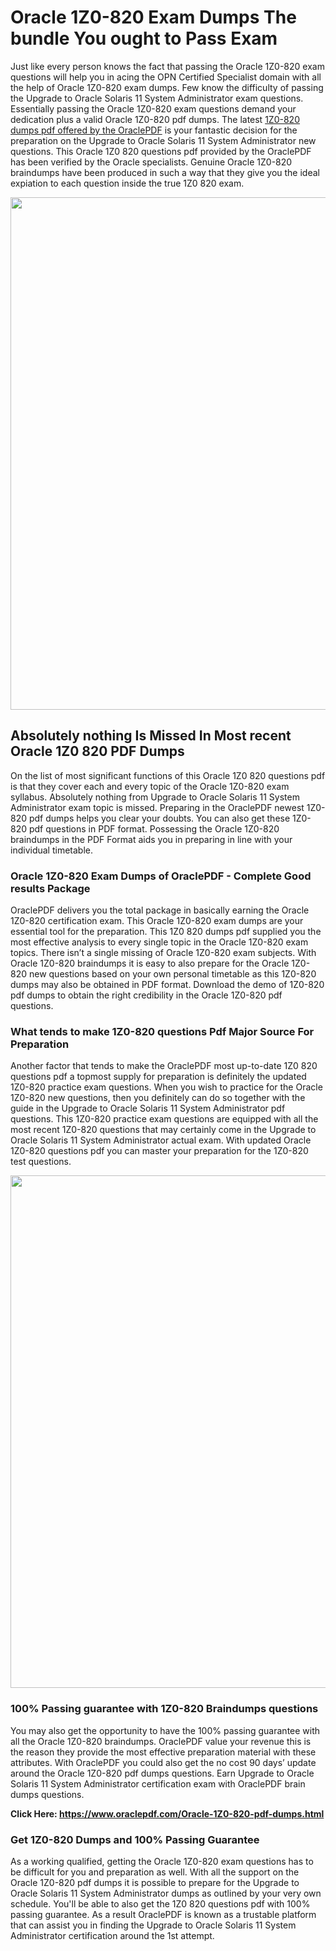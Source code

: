 <h1>Oracle 1Z0-820 Exam Dumps The bundle You ought to Pass Exam</h1>
<p>Just like every person knows the fact that passing the Oracle 1Z0-820 exam questions will help you in acing the&nbsp;OPN Certified Specialist&nbsp;domain with all the help of Oracle 1Z0-820 exam dumps. Few know the difficulty of passing the Upgrade to Oracle Solaris 11 System Administrator exam questions. Essentially passing the Oracle 1Z0-820 exam questions demand your dedication plus a valid Oracle 1Z0-820 pdf dumps. The latest&nbsp;<a href="https://www.oraclepdf.com/Oracle-1Z0-820-pdf-dumps.html">1Z0-820 dumps pdf offered by the OraclePDF</a>&nbsp;is your fantastic decision for the preparation on the Upgrade to Oracle Solaris 11 System Administrator new questions. This Oracle 1Z0 820 questions pdf provided by the OraclePDF has been verified by the Oracle specialists. Genuine Oracle 1Z0-820 braindumps have been produced in such a way that they give you the ideal expiation to each question inside the true 1Z0 820 exam.</p>
<p><a href="https://www.oraclepdf.com/Oracle-1Z0-820-pdf-dumps.html"><img src="https://i.ibb.co/mJY6Knz/1.png" width="820" /></a></p>
<h2>Absolutely nothing Is Missed In Most recent Oracle 1Z0 820 PDF Dumps</h2>
<p>On the list of most significant functions of this Oracle 1Z0 820 questions pdf is that they cover each and every topic of the Oracle 1Z0-820 exam syllabus. Absolutely nothing from Upgrade to Oracle Solaris 11 System Administrator exam topic is missed. Preparing in the OraclePDF newest 1Z0-820 pdf dumps helps you clear your doubts. You can also get these 1Z0-820 pdf questions in PDF format. Possessing the Oracle 1Z0-820 braindumps in the PDF Format aids you in preparing in line with your individual timetable.</p>
<h3>Oracle 1Z0-820 Exam Dumps of OraclePDF - Complete Good results Package</h3>
<p>OraclePDF delivers you the total package in basically earning the Oracle 1Z0-820 certification exam. This Oracle 1Z0-820 exam dumps are your essential tool for the preparation. This 1Z0 820 dumps pdf supplied you the most effective analysis to every single topic in the Oracle 1Z0-820 exam topics. There isn&rsquo;t a single missing of Oracle 1Z0-820 exam subjects. With Oracle 1Z0-820 braindumps it is easy to also prepare for the Oracle 1Z0-820 new questions based on your own personal timetable as this 1Z0-820 dumps may also be obtained in PDF format. Download the demo of 1Z0-820 pdf dumps to obtain the right credibility in the Oracle 1Z0-820 pdf questions.</p>
<h3>What tends to make 1Z0-820 questions Pdf Major Source For Preparation</h3>
<p>Another factor that tends to make the OraclePDF most up-to-date 1Z0 820 questions pdf a topmost supply for preparation is definitely the updated 1Z0-820 practice exam questions. When you wish to practice for the Oracle 1Z0-820 new questions, then you definitely can do so together with the guide in the Upgrade to Oracle Solaris 11 System Administrator pdf questions. This 1Z0-820 practice exam questions are equipped with all the most recent 1Z0-820 questions that may certainly come in the Upgrade to Oracle Solaris 11 System Administrator actual exam. With updated Oracle 1Z0-820 questions pdf you can master your preparation for the 1Z0-820 test questions.</p>
<p><img src="https://i.ibb.co/TWQ7T6D/2.png" width="820" /></p>
<h3>100% Passing guarantee with 1Z0-820 Braindumps questions</h3>
<p>You may also get the opportunity to have the 100% passing guarantee with all the Oracle 1Z0-820 braindumps. OraclePDF value your revenue this is the reason they provide the most effective preparation material with these attributes. With OraclePDF you could also get the no cost 90 days&rsquo; update around the Oracle 1Z0-820 pdf dumps questions. Earn Upgrade to Oracle Solaris 11 System Administrator certification exam with&nbsp;OraclePDF&nbsp;brain dumps questions.</p>
<p><strong>Click Here: <a href="https://www.oraclepdf.com/Oracle-1Z0-820-pdf-dumps.html">https://www.oraclepdf.com/Oracle-1Z0-820-pdf-dumps.html</a></strong></p>
<h3>Get 1Z0-820&nbsp;Dumps&nbsp;and 100% Passing Guarantee</h3>
<p>As a working qualified, getting the Oracle 1Z0-820 exam questions has to be difficult for you and preparation as well. With all the support on the Oracle 1Z0-820 pdf dumps it is possible to prepare for the Upgrade to Oracle Solaris 11 System Administrator dumps as outlined by your very own schedule. You'll be able to also get the 1Z0 820 questions pdf with 100% passing guarantee. As a result OraclePDF is known as a trustable platform that can assist you in finding the Upgrade to Oracle Solaris 11 System Administrator certification around the 1st attempt.</p>
